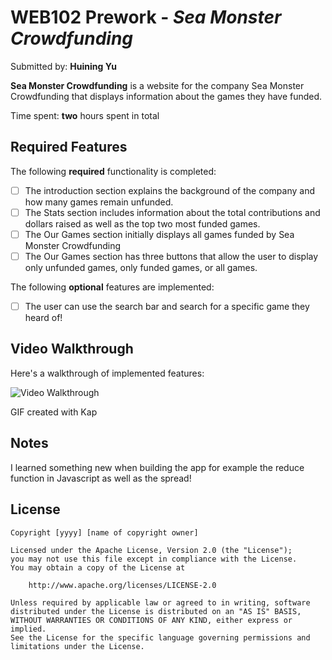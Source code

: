 # WEB102 Prework - *Sea Monster Crowdfunding*

Submitted by: **Huining Yu**

**Sea Monster Crowdfunding** is a website for the company Sea Monster Crowdfunding that displays information about the games they have funded.

Time spent: **two** hours spent in total

## Required Features

The following **required** functionality is completed:

* [ ] The introduction section explains the background of the company and how many games remain unfunded.
* [ ] The Stats section includes information about the total contributions and dollars raised as well as the top two most funded games.
* [ ] The Our Games section initially displays all games funded by Sea Monster Crowdfunding
* [ ] The Our Games section has three buttons that allow the user to display only unfunded games, only funded games, or all games.

The following **optional** features are implemented:

* [ ] The user can use the search bar and search for a specific game they heard of!

## Video Walkthrough

Here's a walkthrough of implemented features:

<img src='https://i.imgur.com/iMsr82a.gif' title='Video Walkthrough' width='' alt='Video Walkthrough' />

GIF created with Kap


## Notes

I learned something new when building the app for example the reduce function in Javascript as well as the spread!

## License

    Copyright [yyyy] [name of copyright owner]

    Licensed under the Apache License, Version 2.0 (the "License");
    you may not use this file except in compliance with the License.
    You may obtain a copy of the License at

        http://www.apache.org/licenses/LICENSE-2.0

    Unless required by applicable law or agreed to in writing, software
    distributed under the License is distributed on an "AS IS" BASIS,
    WITHOUT WARRANTIES OR CONDITIONS OF ANY KIND, either express or implied.
    See the License for the specific language governing permissions and
    limitations under the License.
